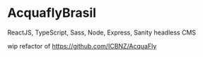 # AcquaflyBrasil

ReactJS, TypeScript, Sass, Node, Express, Sanity headless CMS

wip refactor of https://github.com/ICBNZ/AcquaFly
